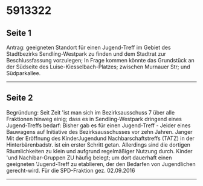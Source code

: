# 5913322

## Seite 1

Antrag:
geeigneten Standort für einen Jugend-Treff im Gebiet des Stadtbezirks Sendlíng-Westpark zu finden und dem Stadtrat zur Beschlussfassung vorzulegen; In Frage kommen könnte das Grundstück an der Südseite des Luise-Kiesselbach-Platzes; zwischen Murnauer Str; und Südparkallee.

---

## Seite 2

Begründung:
Seit Zeit 'ist man sich im Bezirksausschuss 7 über alle Fraktionen hinweg einig; dass es in Sendling-Westpark  dringend eines Jugend-Treffs   bedarf: Bisher gab es für einen   Jugend-Treff - Jeider eines Bauwagens auf Initiative des Bezirksausschusses vor zehn Jahren. Janger
Mit der Eröffnung des KínderJugendund Nachbarschaftstreffs   (TATZ) in der Hinterbärenbadstr. ist ein erster Schritt getan. Allerdings sind die dortigen Räumlichkeiten zu klein und aufgrund regelmäßiger Nutzung durch. Kinder 'und Nachibar-Gruppen ZU häufíg   belegt; um dort dauerhaft einen geeigneten 'Jugend-Treff zu etablieren, der den Bedarfen von Jugendlichen gerecht-wird.
Für die SPD-Fraktion gez.
02.09.2016

---

